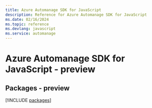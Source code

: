 ```yaml
---
title: Azure Automanage SDK for JavaScript
description: Reference for Azure Automanage SDK for JavaScript
ms.date: 02/16/2024
ms.topic: reference
ms.devlang: javascript
ms.service: automanage
---
```

# Azure Automanage SDK for JavaScript - preview
## Packages - preview
[!INCLUDE [packages](automanage-index.md)]